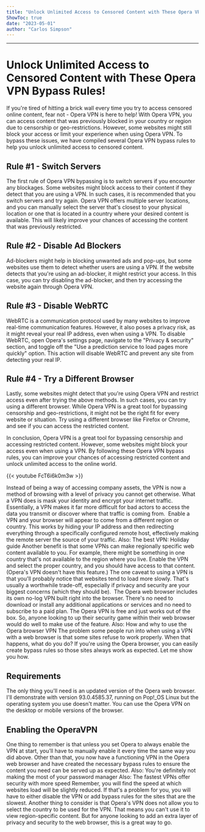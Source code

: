 ```yaml
---
title: "Unlock Unlimited Access to Censored Content with These Opera VPN Bypass Rules!"
ShowToc: true 
date: "2023-05-01"
author: "Carlos Simpson"
---
```

*****
# Unlock Unlimited Access to Censored Content with These Opera VPN Bypass Rules!

If you're tired of hitting a brick wall every time you try to access censored online content, fear not - Opera VPN is here to help! With Opera VPN, you can access content that was previously blocked in your country or region due to censorship or geo-restrictions. However, some websites might still block your access or limit your experience when using Opera VPN. To bypass these issues, we have compiled several Opera VPN bypass rules to help you unlock unlimited access to censored content.

## Rule #1 - Switch Servers

The first rule of Opera VPN bypassing is to switch servers if you encounter any blockages. Some websites might block access to their content if they detect that you are using a VPN. In such cases, it is recommended that you switch servers and try again. Opera VPN offers multiple server locations, and you can manually select the server that's closest to your physical location or one that is located in a country where your desired content is available. This will likely improve your chances of accessing the content that was previously restricted.

## Rule #2 - Disable Ad Blockers

Ad-blockers might help in blocking unwanted ads and pop-ups, but some websites use them to detect whether users are using a VPN. If the website detects that you're using an ad-blocker, it might restrict your access. In this case, you can try disabling the ad-blocker, and then try accessing the website again through Opera VPN.

## Rule #3 - Disable WebRTC

WebRTC is a communication protocol used by many websites to improve real-time communication features. However, it also poses a privacy risk, as it might reveal your real IP address, even when using a VPN. To disable WebRTC, open Opera's settings page, navigate to the "Privacy & security" section, and toggle off the "Use a prediction service to load pages more quickly" option. This action will disable WebRTC and prevent any site from detecting your real IP.

## Rule #4 - Try a Different Browser

Lastly, some websites might detect that you're using Opera VPN and restrict access even after trying the above methods. In such cases, you can try using a different browser. While Opera VPN is a great tool for bypassing censorship and geo-restrictions, it might not be the right fit for every website or situation. Try using a different browser like Firefox or Chrome, and see if you can access the restricted content.

In conclusion, Opera VPN is a great tool for bypassing censorship and accessing restricted content. However, some websites might block your access even when using a VPN. By following these Opera VPN bypass rules, you can improve your chances of accessing restricted content and unlock unlimited access to the online world.

{{< youtube FcT6i6k0m3w >}} 



Instead of being a way of accessing company assets, the VPN is now a method of browsing with a level of privacy you cannot get otherwise. What a VPN does is mask your identity and encrypt your internet traffic. Essentially, a VPN makes it far more difficult for bad actors to access the data you transmit or discover where that traffic is coming from. 
Enable a VPN and your browser will appear to come from a different region or country. This works by hiding your IP address and then redirecting everything through a specifically configured remote host, effectively making the remote server the source of your traffic.
Also: The best VPN: Holiday guide
Another benefit is that some VPNs can make regionally specific web content available to you. For example, there might be something in one country that's not available to the region where you live. Enable the VPN and select the proper country, and you should have access to that content. (Opera's VPN doesn't have this feature.)
The one caveat to using a VPN is that you'll probably notice that websites tend to load more slowly. That's usually a worthwhile trade-off, especially if privacy and security are your biggest concerns (which they should be). 
The Opera web browser includes its own no-log VPN built right into the browser. There's no need to download or install any additional applications or services and no need to subscribe to a paid plan. The Opera VPN is free and just works out of the box. So, anyone looking to up their security game within their web browser would do well to make use of the feature.
Also: How and why to use the Opera browser VPN
The problem some people run into when using a VPN with a web browser is that some sites refuse to work properly. When that happens, what do you do? If you're using the Opera browser, you can easily create bypass rules so those sites always work as expected.
Let me show you how.

 
## Requirements


The only thing you'll need is an updated version of the Opera web browser. I'll demonstrate with version 93.0.4585.37, running on Pop!_OS Linux but the operating system you use doesn't matter. You can use the Opera VPN on the desktop or mobile versions of the browser. 

 
## Enabling the OperaVPN


One thing to remember is that unless you set Opera to always enable the VPN at start, you'll have to manually enable it every time the same way you did above. Other than that, you now have a functioning VPN in the Opera web browser and have created the necessary bypass rules to ensure the content you need can be served up as expected.
Also: You're definitely not making the most of your password manager
Also: The fastest VPNs offer security with more speed
Remember, you will find the speed at which websites load will be slightly reduced. If that's a problem for you, you will have to either disable the VPN or add bypass rules for the sites that are the slowest. Another thing to consider is that Opera's VPN does not allow you to select the country to be used for the VPN. That means you can't use it to view region-specific content. But for anyone looking to add an extra layer of privacy and security to the web browser, this is a great way to go.




